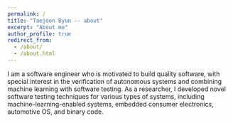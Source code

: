 ```yaml
---
permalink: /
title: "Taejoon Byun -- about"
excerpt: "About me"
author_profile: true
redirect_from: 
  - /about/
  - /about.html
---
```


I am a software engineer who is motivated to build quality software, with special interest in the verification of autonomous systems and combining machine learning with software testing. As a researcher, I developed novel software testing techniques for various types of systems, including machine-learning-enabled systems, embedded consumer electronics, automotive OS, and binary code. 

